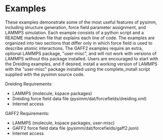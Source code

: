 Examples
========

These examples demonstrate some of the most useful features of pysimm, including structure generation, force field parameter assignment, and LAMMPS simulation. Each example consists of a python script and a README markdown file that explains each line of code. The examples are organized into two sections that differ only in which force field is used to describe atomic interactions. The GAFF2 examples require an extra, optional LAMMPS package, "user-misc", and will not work with versions of LAMMPS without this package installed. Users are encouraged to start with the Dreiding examples, and if desired, install a working version of LAMMPS with the "user-misc" package installed using the complete_install script supplied with the pysimm source code.

Dreiding Requirements:
* LAMMPS (molecule, kspace packages)
* Dreiding force field data file (pysimm/dat/forcefields/dreiding.xml)
* Internet access

GAFF2 Requirements:
* LAMMPS (molecule, kspace packages, user-misc)
* GAFF2 force field data file (pysimm/dat/forcefields/gaff2.json)
* Internet access